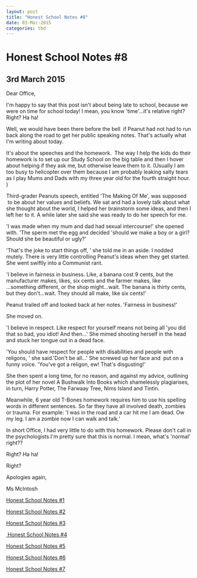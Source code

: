 ```yaml
---
layout: post
title: "Honest School Notes #8"
date: 03-Mar-2015
categories: tbd
---
```


# Honest School Notes #8

## 3rd March 2015

Dear Office, 

I'm happy to say that this post isn't about being late to school,   because we were on time for school today! I mean, you know 'time'...it's relative right? Right? Ha ha!

Well, we would have been there before the bell  if Peanut had not had to run back along the road to get her public speaking notes. That's actually what I'm writing about today.

It's about the speeches and the homework.  The way I help the kids do their homework is to set up our Study School on the big table and then I hover about helping if they ask me, but otherwise leave them to it. (Usually I am too busy to helicopter over them because I am probably leaking salty tears as I play Mums and Dads with my three year old for the fourth straight hour. )

Third-grader Peanuts speech, entitled 'The Making Of Me', was supposed  to be about her values and beliefs. We sat and had a lovely talk about what she thought about the world, I helped her brainstorm some ideas, and then I left her to it. A while later she said she was ready to do her speech for me.

'I was made when my mum and dad had sexual intercourse!' she opened with. 'The sperm met the egg and decided 'should we make a boy or a girl? Should she be beautiful or ugly?'

'That's the joke to start things off, ' she told me in an aside. I nodded mutely. There is very little controlling Peanut's ideas when they get started. She went swiftly into a Communist rant.

'I believe in fairness in business. Like, a banana cost 9 cents, but the manufacturer makes, likes, six cents and the farmer makes, like ...something different, or the shop might...wait. The banana is thirty cents, but they don't...wait. They should all make, like six cents!'

Peanut trailed off and looked back at her notes. 'Fairness in business!'

She moved on.

'I believe in respect. Like respect for yourself means not being all 'you did that so bad, you idiot! And then...' She mimed shooting herself in the head and stuck her tongue out in a dead face.

'You should have respect for people with disabilities and people with religons, ' she said.'Don't be all...' She screwed up her face and  put on a funny voice. 'You've got a religon, ew! That's disgusting!'

She then spent a long time, for no reason, and against my advice, outlining the plot of her novel A Bushwalk Into Books which shamelessly plagiarises, in turn, Harry Potter, The Farwaay Tree, Nims Island and Tintin.

Meanwhile, 6 year old T-Bones homework requires him to use his spelling words in different sentences. So far they have all involved death, zombies or trauma. For example: 'I was in the road and a car hit me I am dead. Ow my leg. I am a zombie now I can walk and talk.'

In short Office, I had very little to do with this homework. Please don't call in the psychologists.I'm pretty sure that this is normal. I mean, what's 'normal' right??

Right? Ha ha!

Right?

Apologies again,

Ms McIntosh

<a href="http://mogantosh.com/honest-school-notes-1/">Honest School Notes #1</a>

<a href="http://mogantosh.com/honest-school-notes-2/">Honest School Notes #2</a>

<a href="http://mogantosh.com/honest-school-notes-3/">Honest School Notes #3</a>

<a href="http://mogantosh.com/honest-school-notes-4/"> Honest School Notes #4</a>

<a href="http://mogantosh.com/honest-school-notes-5/">Honest School Notes #5</a>

<a href="http://mogantosh.com/honest-school-notes-6/">Honest School Notes #6</a>

<a href="http://mogantosh.com/honest-school-notes-8/">Honest School Notes #7</a>

 

 

 
